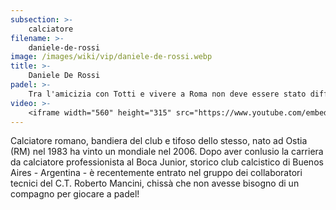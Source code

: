 ```yaml
---
subsection: >-
    calciatore
filename: >-
    daniele-de-rossi
image: /images/wiki/vip/daniele-de-rossi.webp
title: >-
    Daniele De Rossi
padel: >-
    Tra l'amicizia con Totti e vivere a Roma non deve essere stato difficile per De Rossi iniziare a padel. Gioca con amici ed ex-calcaitori a Roma Sud ed attualmente è uscito allo scoperto dichiarando di essersene innamorato e di non riuscire più a farne a meno
video: >-
    <iframe width="560" height="315" src="https://www.youtube.com/embed/oQU7tfCDp3Q" title="YouTube video player" frameborder="0" allow="accelerometer; autoplay; clipboard-write; encrypted-media; gyroscope; picture-in-picture" allowfullscreen></iframe>
---
```

Calciatore romano, bandiera del club e tifoso dello stesso, nato ad Ostia (RM) nel 1983 ha vinto un mondiale nel 2006. Dopo aver conlusio la carriera da calciatore professionista al Boca Junior, storico club calcistico di Buenos Aires - Argentina - è recentemente entrato nel gruppo dei collaboratori tecnici del C.T. Roberto Mancini, chissà che non avesse bisogno di un compagno per giocare a padel!